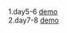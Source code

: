 1.day5-6
[demo](https://supergintoki.github.io/Yorozuya/day5-6/resume.html)
</br>
2.day7-8
[demo](https://supergintoki.github.io/Yorozuya/day7-8/day7-8.html)


